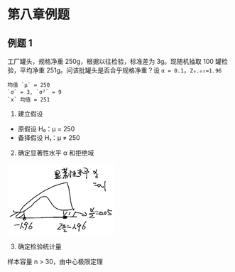 # 第八章例题

## 例题 1

工厂罐头，规格净重 250g，根据以往检验，标准差为 3g。现随机抽取 100 罐检验，平均净重 251g。问该批罐头是否合乎规格净重？设 `α = 0.1`，`Z₀.₀₅=1.96`

```
均值 `μ` = 250
`σ` = 3, `σ²` = 9
`x` 均值 = 251
```

1. 建立假设

- 原假设 H₀：μ = 250
- 备择假设 H₁：μ ≠ 250

2. 确定显著性水平 α 和拒绝域

![X2120102.04183.08.01.png](../img/X2120102.04183.08.01.png)

3. 确定检验统计量

样本容量 n > 30，由中心极限定理